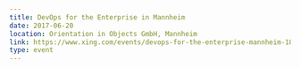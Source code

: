 ```yaml
---
title: DevOps for the Enterprise in Mannheim
date: 2017-06-20
location: Orientation in Objects GmbH, Mannheim
link: https://www.xing.com/events/devops-for-the-enterprise-mannheim-1818440
type: event
---
```

